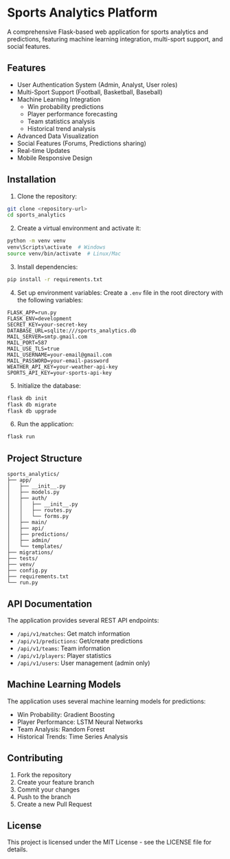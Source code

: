 # Sports Analytics Platform

A comprehensive Flask-based web application for sports analytics and predictions, featuring machine learning integration, multi-sport support, and social features.

## Features

- User Authentication System (Admin, Analyst, User roles)
- Multi-Sport Support (Football, Basketball, Baseball)
- Machine Learning Integration
  - Win probability predictions
  - Player performance forecasting
  - Team statistics analysis
  - Historical trend analysis
- Advanced Data Visualization
- Social Features (Forums, Predictions sharing)
- Real-time Updates
- Mobile Responsive Design

## Installation

1. Clone the repository:
```bash
git clone <repository-url>
cd sports_analytics
```

2. Create a virtual environment and activate it:
```bash
python -m venv venv
venv\Scripts\activate  # Windows
source venv/bin/activate  # Linux/Mac
```

3. Install dependencies:
```bash
pip install -r requirements.txt
```

4. Set up environment variables:
Create a `.env` file in the root directory with the following variables:
```
FLASK_APP=run.py
FLASK_ENV=development
SECRET_KEY=your-secret-key
DATABASE_URL=sqlite:///sports_analytics.db
MAIL_SERVER=smtp.gmail.com
MAIL_PORT=587
MAIL_USE_TLS=true
MAIL_USERNAME=your-email@gmail.com
MAIL_PASSWORD=your-email-password
WEATHER_API_KEY=your-weather-api-key
SPORTS_API_KEY=your-sports-api-key
```

5. Initialize the database:
```bash
flask db init
flask db migrate
flask db upgrade
```

6. Run the application:
```bash
flask run
```

## Project Structure

```
sports_analytics/
├── app/
│   ├── __init__.py
│   ├── models.py
│   ├── auth/
│   │   ├── __init__.py
│   │   ├── routes.py
│   │   └── forms.py
│   ├── main/
│   ├── api/
│   ├── predictions/
│   ├── admin/
│   └── templates/
├── migrations/
├── tests/
├── venv/
├── config.py
├── requirements.txt
└── run.py
```

## API Documentation

The application provides several REST API endpoints:

- `/api/v1/matches`: Get match information
- `/api/v1/predictions`: Get/create predictions
- `/api/v1/teams`: Team information
- `/api/v1/players`: Player statistics
- `/api/v1/users`: User management (admin only)

## Machine Learning Models

The application uses several machine learning models for predictions:

- Win Probability: Gradient Boosting
- Player Performance: LSTM Neural Networks
- Team Analysis: Random Forest
- Historical Trends: Time Series Analysis

## Contributing

1. Fork the repository
2. Create your feature branch
3. Commit your changes
4. Push to the branch
5. Create a new Pull Request

## License

This project is licensed under the MIT License - see the LICENSE file for details.
